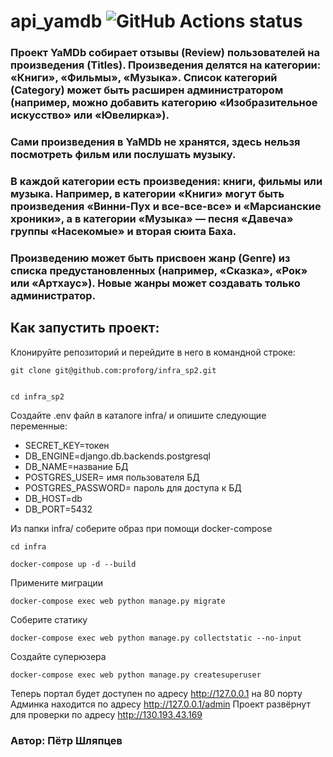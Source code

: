 # api_yamdb ![GitHub Actions status](https://github.com/proforg77/yamdb_final/actions/workflows/yamdb_workflow.yml/badge.svg)

### Проект YaMDb собирает отзывы (Review) пользователей на произведения (Titles). Произведения делятся на категории: «Книги», «Фильмы», «Музыка». Список категорий (Category) может быть расширен администратором (например, можно добавить категорию «Изобразительное искусство» или «Ювелирка»).
### Сами произведения в YaMDb не хранятся, здесь нельзя посмотреть фильм или послушать музыку.
### В каждой категории есть произведения: книги, фильмы или музыка. Например, в категории «Книги» могут быть произведения «Винни-Пух и все-все-все» и «Марсианские хроники», а в категории «Музыка» — песня «Давеча» группы «Насекомые» и вторая сюита Баха.
### Произведению может быть присвоен жанр (Genre) из списка предустановленных (например, «Сказка», «Рок» или «Артхаус»). Новые жанры может создавать только администратор.

## Как запустить проект:
Клонируйте репозиторий и перейдите в него в командной строке:

```
git clone git@github.com:proforg/infra_sp2.git
```

```

cd infra_sp2
```

Создайте .env файл в каталоге infra/ и опишите следующие переменные:
- SECRET_KEY=токен
- DB_ENGINE=django.db.backends.postgresql
- DB_NAME=название БД
- POSTGRES_USER= имя пользователя БД
- POSTGRES_PASSWORD= пароль для доступа к БД
- DB_HOST=db
- DB_PORT=5432

Из папки infra/ соберите образ при помощи docker-compose
```
cd infra
```

```
docker-compose up -d --build
```
Примените миграции

```
docker-compose exec web python manage.py migrate
```

Соберите статику
```
docker-compose exec web python manage.py collectstatic --no-input
```

Создайте суперюзера
```
docker-compose exec web python manage.py createsuperuser
```
Теперь портал будет доступен по адресу http://127.0.0.1 на 80 порту
Админка находится по адресу http://127.0.0.1/admin
Проект развёрнут для проверки по адресу http://130.193.43.169

### Автор: Пётр Шляпцев
